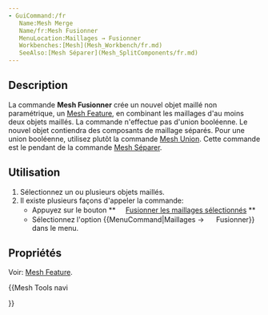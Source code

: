 ```yaml
---
- GuiCommand:/fr
   Name:Mesh Merge
   Name/fr:Mesh Fusionner
   MenuLocation:Maillages → Fusionner
   Workbenches:[Mesh](Mesh_Workbench/fr.md)
   SeeAlso:[Mesh Séparer](Mesh_SplitComponents/fr.md)
---
```


## Description

La commande **Mesh Fusionner** crée un nouvel objet maillé non paramétrique, un [Mesh Feature](Mesh_Feature/fr.md), en combinant les maillages d\'au moins deux objets maillés. La commande n\'effectue pas d\'union booléenne. Le nouvel objet contiendra des composants de maillage séparés. Pour une union booléenne, utilisez plutôt la commande [Mesh Union](Mesh_Union/fr.md). Cette commande est le pendant de la commande [Mesh Séparer](Mesh_SplitComponents/fr.md).

## Utilisation

1.  Sélectionnez un ou plusieurs objets maillés.
2.  Il existe plusieurs façons d\'appeler la commande:
    -   Appuyez sur le bouton **<img src="images/Mesh_Merge.svg" width=16px> [Fusionner les maillages sélectionnés](Mesh_Merge/fr.md)
**
    -   Sélectionnez l\'option {{MenuCommand|Maillages → <img src="images/Mesh_Merge.svg" width=16px> Fusionner}} dans le menu.

## Propriétés

Voir: [Mesh Feature](Mesh_Feature/fr.md).





{{Mesh Tools navi

}}  
